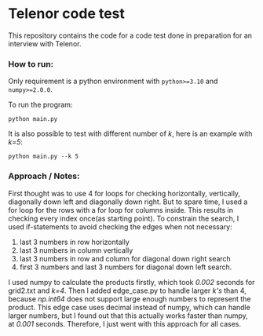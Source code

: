 # Telenor code test

This repository contains the code for a code test done in preparation for an interview with Telenor.

### How to run:

Only requirement is a python environment with ```python>=3.10``` and ```numpy>=2.0.0```.

To run the program:

```
python main.py
```

It is also possible to test with different number of *k*, here is an example with *k=5*:

```
python main.py --k 5
```


### Approach / Notes:

First thought was to use 4 for loops for checking horizontally, vertically, diagonally down left and diagonally down right. 
But to spare time, I used a for loop for the rows with a for loop for columns inside. This results in checking every index once(as starting point). To constrain the search, I used if-statements to avoid checking the edges when not necessary: 

1. last 3 numbers in row horizontally
2. last 3 numbers in column vertically
3. last 3 numbers in row and column for diagonal down right search
4. first 3 numbers and last 3 numbers for diagonal down left search.

I used numpy to calculate the products firstly, which took *0.002* seconds for grid2.txt and *k=4*. Then I added edge_case.py to handle larger *k's* than 4, because *np.int64* does not support large enough numbers to represent the product. This edge case uses decimal instead of numpy, which can handle larger numbers, but I found out that this actually works faster than numpy, at *0.001* seconds. Therefore, I just went with this approach for all cases.